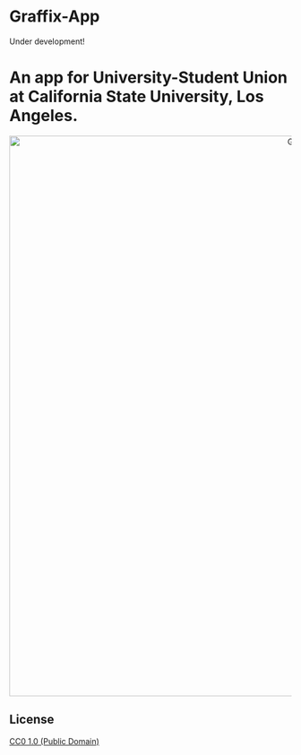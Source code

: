 # Graffix-App

Under development!

# An app for University-Student Union at California State University, Los Angeles.
<p align="center">
  <img src="assets/screenvideo.gif" width="1000" alt="GIF"/><br>

## License

[CC0 1.0 (Public Domain)](LICENSE.md)
